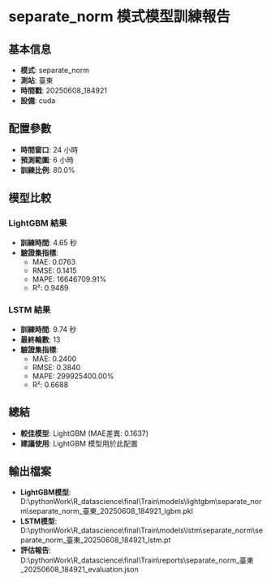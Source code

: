
# separate_norm 模式模型訓練報告

## 基本信息
- **模式**: separate_norm
- **測站**: 臺東
- **時間戳**: 20250608_184921
- **設備**: cuda

## 配置參數
- **時間窗口**: 24 小時
- **預測範圍**: 6 小時
- **訓練比例**: 80.0%

## 模型比較

### LightGBM 結果

- **訓練時間**: 4.65 秒
- **驗證集指標**:
  - MAE: 0.0763
  - RMSE: 0.1415
  - MAPE: 16646709.91%
  - R²: 0.9489

### LSTM 結果

- **訓練時間**: 9.74 秒
- **最終輪數**: 13
- **驗證集指標**:
  - MAE: 0.2400
  - RMSE: 0.3840
  - MAPE: 299925400.00%
  - R²: 0.6688

## 總結

- **較佳模型**: LightGBM (MAE差異: 0.1637)
- **建議使用**: LightGBM 模型用於此配置


## 輸出檔案
- **LightGBM模型**: D:\pythonWork\R_datascience\final\Train\models\lightgbm\separate_norm\separate_norm_臺東_20250608_184921_lgbm.pkl
- **LSTM模型**: D:\pythonWork\R_datascience\final\Train\models\lstm\separate_norm\separate_norm_臺東_20250608_184921_lstm.pt
- **評估報告**: D:\pythonWork\R_datascience\final\Train\reports\separate_norm_臺東_20250608_184921_evaluation.json
